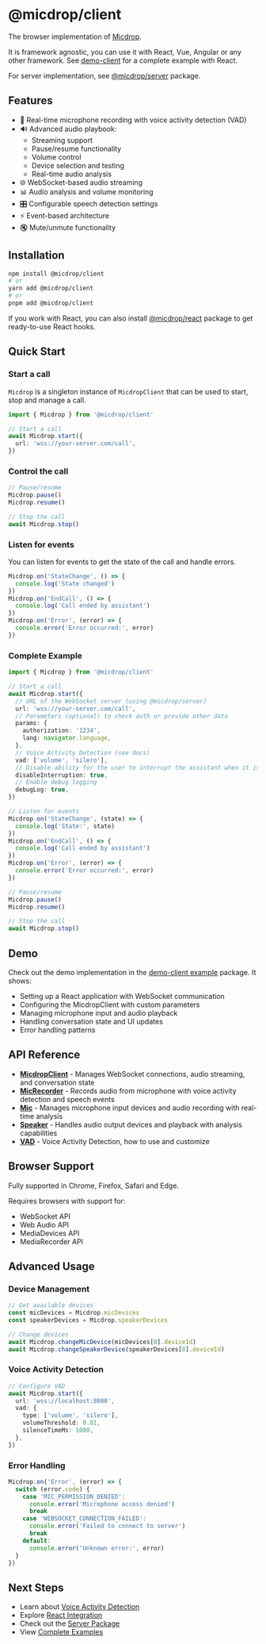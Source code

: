 # @micdrop/client

The browser implementation of [Micdrop](../../intro.md).

It is framework agnostic, you can use it with React, Vue, Angular or any other framework. See [demo-client](../../examples/demo-client.md) for a complete example with React.

For server implementation, see [@micdrop/server](../server/) package.

## Features

- 🎤 Real-time microphone recording with voice activity detection (VAD)
- 🔊 Advanced audio playbook:
  - Streaming support
  - Pause/resume functionality
  - Volume control
  - Device selection and testing
  - Real-time audio analysis
- 🌐 WebSocket-based audio streaming
- 📊 Audio analysis and volume monitoring
- 🎛️ Configurable speech detection settings
- ⚡ Event-based architecture
- 🔇 Mute/unmute functionality

## Installation

```bash
npm install @micdrop/client
# or
yarn add @micdrop/client
# or
pnpm add @micdrop/client
```

If you work with React, you can also install [@micdrop/react](../react/) package to get ready-to-use React hooks.

## Quick Start

### Start a call

`Micdrop` is a singleton instance of `MicdropClient` that can be used to start, stop and manage a call.

```typescript
import { Micdrop } from '@micdrop/client'

// Start a call
await Micdrop.start({
  url: 'wss://your-server.com/call',
})
```

### Control the call

```typescript
// Pause/resume
Micdrop.pause()
Micdrop.resume()

// Stop the call
await Micdrop.stop()
```

### Listen for events

You can listen for events to get the state of the call and handle errors.

```typescript
Micdrop.on('StateChange', () => {
  console.log('State changed')
})
Micdrop.on('EndCall', () => {
  console.log('Call ended by assistant')
})
Micdrop.on('Error', (error) => {
  console.error('Error occurred:', error)
})
```

### Complete Example

```typescript
import { Micdrop } from '@micdrop/client'

// Start a call
await Micdrop.start({
  // URL of the WebSocket server (using @micdrop/server)
  url: 'wss://your-server.com/call',
  // Parameters (optional) to check auth or provide other data
  params: {
    authorization: '1234',
    lang: navigator.language,
  },
  // Voice Activity Detection (see docs)
  vad: ['volume', 'silero'],
  // Disable ability for the user to interrupt the assistant when it is speaking
  disableInterruption: true,
  // Enable debug logging
  debugLog: true,
})

// Listen for events
Micdrop.on('StateChange', (state) => {
  console.log('State:', state)
})
Micdrop.on('EndCall', () => {
  console.log('Call ended by assistant')
})
Micdrop.on('Error', (error) => {
  console.error('Error occurred:', error)
})

// Pause/resume
Micdrop.pause()
Micdrop.resume()

// Stop the call
await Micdrop.stop()
```

## Demo

Check out the demo implementation in the [demo-client example](../../examples/demo-client.md) package. It shows:

- Setting up a React application with WebSocket communication
- Configuring the MicdropClient with custom parameters
- Managing microphone input and audio playback
- Handling conversation state and UI updates
- Error handling patterns

## API Reference

- **[MicdropClient](../../api/client/MicdropClient.md)** - Manages WebSocket connections, audio streaming, and conversation state
- **[MicRecorder](../../api/client/MicRecorder.md)** - Records audio from microphone with voice activity detection and speech events
- **[Mic](../../api/client/Mic.md)** - Manages microphone input devices and audio recording with real-time analysis
- **[Speaker](../../api/client/Speaker.md)** - Handles audio output devices and playback with analysis capabilities
- **[VAD](../../api/client/VAD.md)** - Voice Activity Detection, how to use and customize

## Browser Support

Fully supported in Chrome, Firefox, Safari and Edge.

Requires browsers with support for:

- WebSocket API
- Web Audio API
- MediaDevices API
- MediaRecorder API

## Advanced Usage

### Device Management

```typescript
// Get available devices
const micDevices = Micdrop.micDevices
const speakerDevices = Micdrop.speakerDevices

// Change devices
await Micdrop.changeMicDevice(micDevices[0].deviceId)
await Micdrop.changeSpeakerDevice(speakerDevices[0].deviceId)
```

### Voice Activity Detection

```typescript
// Configure VAD
await Micdrop.start({
  url: 'wss://localhost:8080',
  vad: {
    type: ['volume', 'silero'],
    volumeThreshold: 0.01,
    silenceTimeMs: 1000,
  },
})
```

### Error Handling

```typescript
Micdrop.on('Error', (error) => {
  switch (error.code) {
    case 'MIC_PERMISSION_DENIED':
      console.error('Microphone access denied')
      break
    case 'WEBSOCKET_CONNECTION_FAILED':
      console.error('Failed to connect to server')
      break
    default:
      console.error('Unknown error:', error)
  }
})
```

## Next Steps

- Learn about [Voice Activity Detection](./vad.md)
- Explore [React Integration](../react/)
- Check out the [Server Package](../server/)
- View [Complete Examples](../../examples/)
